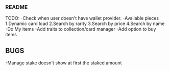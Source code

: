 ### README
TODO:
-Check when user doesn't have wallet provider.
-Available pieces
    1.Dynamic card load
    2.Search by rarity
    3.Search by price
    4.Search by name
-Do My items 
-Add traits to collection/card manager
-Add option to buy items

## BUGS
-Manage stake doesn't show at first the staked amount